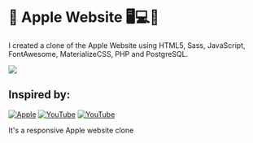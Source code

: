 #  Apple Website 🖥️💻📱
I created a clone of the Apple Website using HTML5, Sass, JavaScript, FontAwesome, MaterializeCSS, PHP and PostgreSQL.

![](https://i.ytimg.com/vi/DEpF1nNz1l0/maxresdefault.jpg)

## Inspired by:
[![Apple](https://img.shields.io/badge/-Apple-000?style=for-the-badge&logo=Apple&logoColor=white)](https://www.apple.com)
[![YouTube](https://img.shields.io/badge/-YouTube-000?style=for-the-badge&logo=YouTube&logoColor=ffffff)](https://youtu.be/DEpF1nNz1l0)
[![YouTube](https://img.shields.io/badge/-YouTube-000?style=for-the-badge&logo=YouTube&logoColor=ffffff)](https://youtu.be/wLUJ9VNzZXo)

It's a responsive Apple website clone
